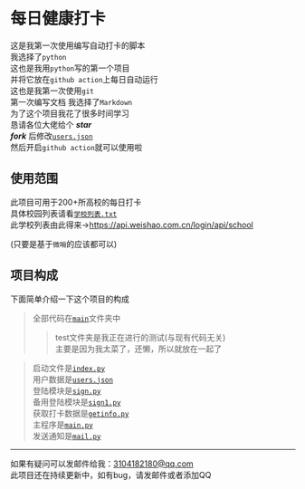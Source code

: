 # 每日健康打卡

这是我第一次使用编写自动打卡的脚本  
我选择了`python`  
这也是我用`python`写的第一个项目   
并将它放在`github action`上每日自动运行  
这也是我第一次使用`git`  
第一次编写文档
我选择了`Markdown`   
为了这个项目我花了很多时间学习  
恳请各位大佬给个 ***star***  
***fork*** 后修改[`users.json`]("https://github.com/xsk666/autopost/main/users.json")  
然后开启`github action`就可以使用啦  


## 使用范围  
此项目可用于200+所高校的每日打卡   
具体校园列表请看[`学校列表.txt`]("https://github.com/xsk666/autopost/学校列表.txt")   
此学校列表由此得来-><https://api.weishao.com.cn/login/api/school>
  
(只要是基于`微哨`的应该都可以)

## 项目构成  

下面简单介绍一下这个项目的构成  
>全部代码在[`main`]("/main/")文件夹中
>> test文件夹是我正在进行的测试(与现有代码无关)  
>> 主要是因为我太菜了，还懒，所以就放在一起了

> 启动文件是[`index.py`]("/main/index.pymain")  
> 用户数据是[`users.json`]("/main/users.json")  
> 登陆模块是[`sign.py`]("/main/sign.py")   
> 备用登陆模块是[`sign1.py`]("/main/sign1.py")  
> 获取打卡数据是[`getinfo.py`]("/main/getinfo.py")  
> 主程序是[`main.py`]("/main/main.py")  
> 发送通知是[`mail.py`]("/main/mail.py")  
---  
如果有疑问可以发邮件给我：3104182180@qq.com  
此项目还在持续更新中，如有bug，请发邮件或者添加QQ